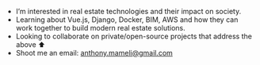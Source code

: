 - I’m interested in real estate technologies and their impact on society.
- Learning about Vue.js, Django, Docker, BIM, AWS and how they can work together to build modern real estate solutions.
- Looking to collaborate on private/open-source projects that address the above ⬆️
- Shoot me an email: anthony.mameli@gmail.com

<!---
AntMam/AntMam is a ✨ special ✨ repository because its `README.md` (this file) appears on your GitHub profile.
You can click the Preview link to take a look at your changes.
--->
